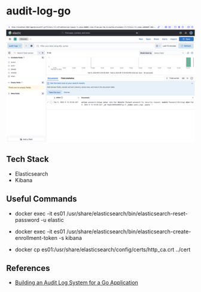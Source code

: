 # audit-log-go

![example](./staticfiles/example.png)

## Tech Stack

- Elasticsearch
- Kibana

## Useful Commands

- docker exec -it es01 /usr/share/elasticsearch/bin/elasticsearch-reset-password -u elastic
- docker exec -it es01 /usr/share/elasticsearch/bin/elasticsearch-create-enrollment-token -s kibana

- docker cp es01:/usr/share/elasticsearch/config/certs/http_ca.crt ../cert

## References

- [Building an Audit Log System for a Go Application](https://medium.com/@alameerashraf/building-an-audit-log-system-for-a-go-application-ce131dc21394)
